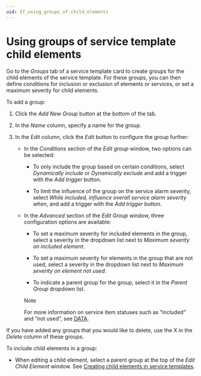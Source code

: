```yaml
---
uid: ST_using_groups_of_child_elements
---
```


# Using groups of service template child elements

Go to the *Groups* tab of a service template card to create groups for the child elements of the service template. For these groups, you can then define conditions for inclusion or exclusion of elements or services, or set a maximum severity for child elements.

To add a group:

1. Click the *Add New Group* button at the bottom of the tab.

1. In the *Name* column, specify a name for the group.

1. In the *Edit* column, click the *Edit* button to configure the group further:

   - In the *Conditions* section of the *Edit group* window, two options can be selected:

     - To only include the group based on certain conditions, select *Dynamically include* or *Dynamically exclude* and add a trigger with the *Add trigger* button.

     - To limit the influence of the group on the service alarm severity, select *While included, influence overall service alarm severity when*, and add a trigger with the *Add trigger* button.

   - In the *Advanced* section of the *Edit Group* window, three configuration options are available:

     - To set a maximum severity for included elements in the group, select a severity in the dropdown list next to *Maximum severity on included element*.

     - To set a maximum severity for elements in the group that are not used, select a severity in the dropdown list next to *Maximum severity on element not used*.

     - To indicate a parent group for the group, select it in the *Parent Group* dropdown list.

     > [!NOTE]
     > For more information on service item statuses such as “included” and “not used”, see [DATA](xref:Service_card_pages#data).

If you have added any groups that you would like to delete, use the X in the *Delete* column of these groups.

To include child elements in a group:

- When editing a child element, select a parent group at the top of the *Edit Child Element* window. See [Creating child elements in service templates](xref:ST_creating_child_elements).
